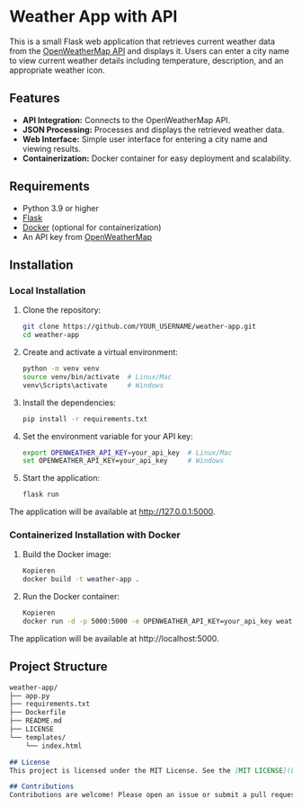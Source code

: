 # Weather App with API

This is a small Flask web application that retrieves current weather data from the [OpenWeatherMap API](https://openweathermap.org/) and displays it. Users can enter a city name to view current weather details including temperature, description, and an appropriate weather icon.

## Features

- **API Integration:** Connects to the OpenWeatherMap API.
- **JSON Processing:** Processes and displays the retrieved weather data.
- **Web Interface:** Simple user interface for entering a city name and viewing results.
- **Containerization:** Docker container for easy deployment and scalability.

## Requirements

- Python 3.9 or higher
- [Flask](https://flask.palletsprojects.com/)
- [Docker](https://www.docker.com/) (optional for containerization)
- An API key from [OpenWeatherMap](https://openweathermap.org/appid)

## Installation

### Local Installation

1. Clone the repository:
    ```bash
    git clone https://github.com/YOUR_USERNAME/weather-app.git
    cd weather-app

2. Create and activate a virtual environment:
    ```bash
    python -m venv venv
    source venv/bin/activate  # Linux/Mac
    venv\Scripts\activate     # Windows


3. Install the dependencies:
    ```bash
    pip install -r requirements.txt

4. Set the environment variable for your API key:
    ```bash
    export OPENWEATHER_API_KEY=your_api_key  # Linux/Mac
    set OPENWEATHER_API_KEY=your_api_key     # Windows

5. Start the application:
    ```bash
    flask run

The application will be available at http://127.0.0.1:5000.

### Containerized Installation with Docker
1. Build the Docker image:
    ```bash
    Kopieren
    docker build -t weather-app .
   
2. Run the Docker container:
    ```bash
    Kopieren
    docker run -d -p 5000:5000 -e OPENWEATHER_API_KEY=your_api_key weather-app

The application will be available at http://localhost:5000.

## Project Structure
```markdown
weather-app/
├── app.py
├── requirements.txt
├── Dockerfile
├── README.md
├── LICENSE
└── templates/
    └── index.html

## License
This project is licensed under the MIT License. See the [MIT LICENSE](LICENSE) file for details.

## Contributions
Contributions are welcome! Please open an issue or submit a pull request if you have any suggestions or bug fixes.
